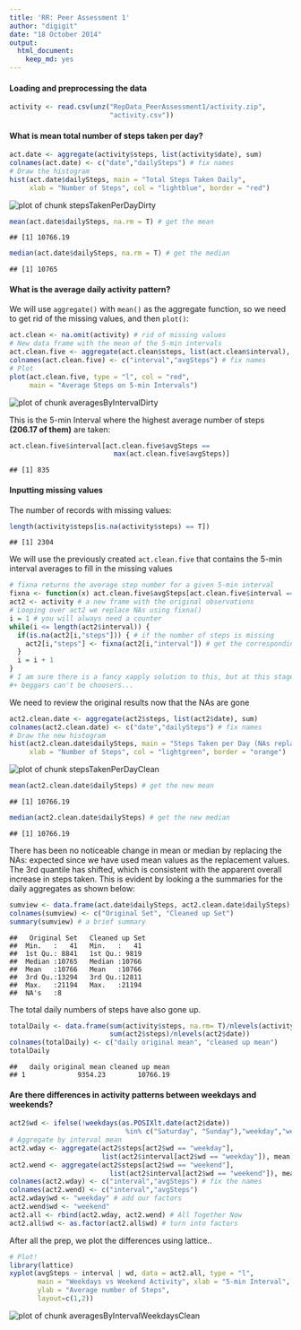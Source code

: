 ```yaml
---
title: 'RR: Peer Assessment 1'
author: "digigit"
date: "18 October 2014"
output:
  html_document:
    keep_md: yes
---
```



#### Loading and preprocessing the data


```r
activity <- read.csv(unz("RepData_PeerAssessment1/activity.zip",
                         "activity.csv"))
```

#### What is mean total number of steps taken per day?

```r
act.date <- aggregate(activity$steps, list(activity$date), sum)
colnames(act.date) <- c("date","dailySteps") # fix names
# Draw the histogram
hist(act.date$dailySteps, main = "Total Steps Taken Daily",
     xlab = "Number of Steps", col = "lightblue", border = "red")
```

![plot of chunk stepsTakenPerDayDirty](figure/stepsTakenPerDayDirty-1.png) 

```r
mean(act.date$dailySteps, na.rm = T) # get the mean
```

```
## [1] 10766.19
```

```r
median(act.date$dailySteps, na.rm = T) # get the median
```

```
## [1] 10765
```

#### What is the average daily activity pattern?
We will use `aggregate()` with `mean()` as the aggregate function, so we need to
get rid of the missing values, and then `plot()`:

```r
act.clean <- na.omit(activity) # rid of missing values
# New data frame with the mean of the 5-min intervals
act.clean.five <- aggregate(act.clean$steps, list(act.clean$interval), mean)
colnames(act.clean.five) <- c("interval","avgSteps") # fix names
# Plot
plot(act.clean.five, type = "l", col = "red",
     main = "Average Steps on 5-min Intervals")
```

![plot of chunk averagesByIntervalDirty](figure/averagesByIntervalDirty-1.png) 

This is the 5-min Interval where the highest average number of steps **(206.17 of them)** are taken:

```r
act.clean.five$interval[act.clean.five$avgSteps ==
                          max(act.clean.five$avgSteps)]
```

```
## [1] 835
```

#### Inputting missing values
The number of records with missing values:

```r
length(activity$steps[is.na(activity$steps) == T])
```

```
## [1] 2304
```

We will use the previously created `act.clean.five` that contains the 5-min interval
averages to fill in the missing values

```r
# fixna returns the average step number for a given 5-min interval
fixna <- function(x) act.clean.five$avgSteps[act.clean.five$interval == x]
act2 <- activity # a new frame with the original observations
# Looping over act2 we replace NAs using fixna()
i = 1 # you will always need a counter
while(i <= length(act2$interval)) { 
  if(is.na(act2[i,"steps"])) { # if the number of steps is missing
    act2[i,"steps"] <- fixna(act2[i,"interval"]) # get the corresponding avg
  }
  i = i + 1
}
# I am sure there is a fancy xapply solution to this, but at this stage
#+ beggars can't be choosers...
```

We need to review the original results now that the NAs are gone


```r
act2.clean.date <- aggregate(act2$steps, list(act2$date), sum)
colnames(act2.clean.date) <- c("date","dailySteps") # fix names
# Draw the new histogram
hist(act2.clean.date$dailySteps, main = "Steps Taken per Day (NAs replaced)",
     xlab = "Number of Steps", col = "lightgreen", border = "orange")
```

![plot of chunk stepsTakenPerDayClean](figure/stepsTakenPerDayClean-1.png) 

```r
mean(act2.clean.date$dailySteps) # get the new mean
```

```
## [1] 10766.19
```

```r
median(act2.clean.date$dailySteps) # get the new median
```

```
## [1] 10766.19
```

There has been no noticeable change in mean or median by replacing the NAs: expected since we have used mean values as the replacement values. The 3rd quantile has shifted, which is consistent with the apparent overall increase in steps taken. This is evident by looking a the summaries for the daily aggregates as shown below:



```r
sumview <- data.frame(act.date$dailySteps, act2.clean.date$dailySteps) # just the columns of interest
colnames(sumview) <- c("Original Set", "Cleaned up Set")
summary(sumview) # a brief summary
```

```
##   Original Set   Cleaned up Set 
##  Min.   :   41   Min.   :   41  
##  1st Qu.: 8841   1st Qu.: 9819  
##  Median :10765   Median :10766  
##  Mean   :10766   Mean   :10766  
##  3rd Qu.:13294   3rd Qu.:12811  
##  Max.   :21194   Max.   :21194  
##  NA's   :8
```

The total daily numbers of steps have also gone up.

```r
totalDaily <- data.frame(sum(activity$steps, na.rm= T)/nlevels(activity$date),
                         sum(act2$steps)/nlevels(act2$date))
colnames(totalDaily) <- c("daily original mean", "cleaned up mean")
totalDaily
```

```
##   daily original mean cleaned up mean
## 1             9354.23        10766.19
```

#### Are there differences in activity patterns between weekdays and weekends?


```r
act2$wd <- ifelse(!weekdays(as.POSIXlt.date(act2$date))
                             %in% c("Saturday", "Sunday"),"weekday","weekend")
# Aggregate by interval mean
act2.wday <- aggregate(act2$steps[act2$wd == "weekday"],
                       list(act2$interval[act2$wd == "weekday"]), mean)
act2.wend <- aggregate(act2$steps[act2$wd == "weekend"],
                         list(act2$interval[act2$wd == "weekend"]), mean)
colnames(act2.wday) <- c("interval","avgSteps") # fix the names
colnames(act2.wend) <- c("interval","avgSteps")
act2.wday$wd <- "weekday" # add our factors
act2.wend$wd <- "weekend"
act2.all <- rbind(act2.wday, act2.wend) # All Together Now
act2.all$wd <- as.factor(act2.all$wd) # turn into factors
```
After all the prep, we plot the differences using lattice..


```r
# Plot!
library(lattice)
xyplot(avgSteps ~ interval | wd, data = act2.all, type = "l", 
       main = "Weekdays vs Weekend Activity", xlab = "5-min Interval",
       ylab = "Average number of Steps",
       layout=c(1,2))
```

![plot of chunk averagesByIntervalWeekdaysClean](figure/averagesByIntervalWeekdaysClean-1.png) 

